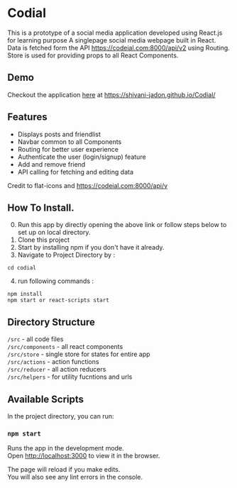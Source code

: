 # Codial
This is a prototype of a social media application developed using React.js for learning purpose
A singlepage social media webpage built in React. Data is fetched form the API https://codeial.com:8000/api/v2 using Routing. Store is used for providing props to all React Components. 

## Demo
Checkout the application [here](https://shivani-jadon.github.io/Codial/) at https://shivani-jadon.github.io/Codial/

## Features
- Displays posts and friendlist
- Navbar common to all Components
- Routing for better user experience
- Authenticate the user (login/signup) feature
- Add and remove friend
- API calling for fetching and editing data

Credit to flat-icons and https://codeial.com:8000/api/v

## How To Install.

0. Run this app by directly opening the above link or follow steps below to set up on local directory.
1. Clone this project
2. Start by installing npm if you don't have it already.
3. Navigate to Project Directory by :
```
cd codial
```
4. run following commands :
```
npm install 
npm start or react-scripts start
```
## Directory Structure

`/src` - all code files <br>
`/src/components` - all react components <br>
`/src/store` - single store for states for entire app <br>
`/src/actions` - action functions <br>
`/src/reducer` - all action reducers <br>
`/src/helpers` - for utility fucntions and urls <br>

## Available Scripts

In the project directory, you can run:

### `npm start`

Runs the app in the development mode.<br />
Open [http://localhost:3000](http://localhost:3000) to view it in the browser.

The page will reload if you make edits.<br />
You will also see any lint errors in the console.

